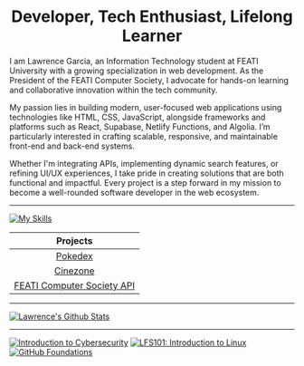 <h1 align="center">
Developer, Tech Enthusiast, Lifelong Learner
</h1>

I am Lawrence Garcia, an Information Technology student at FEATI University with a growing specialization in web development. As the President of the FEATI Computer Society, I advocate for hands-on learning and collaborative innovation within the tech community.

My passion lies in building modern, user-focused web applications using technologies like HTML, CSS, JavaScript, alongside frameworks and platforms such as React, Supabase, Netlify Functions, and Algolia. I’m particularly interested in crafting scalable, responsive, and maintainable front-end and back-end systems.

Whether I'm integrating APIs, implementing dynamic search features, or refining UI/UX experiences, I take pride in creating solutions that are both functional and impactful. Every project is a step forward in my mission to become a well-rounded software developer in the web ecosystem.

---

<!-- Github Skill Icons -->
[![My Skills](https://skillicons.dev/icons?i=html,css,js,git,github,c,cpp,php,py,docker,figma,netlify,npm,postman,tailwind&perline=8)](https://skillicons.dev)

|Projects                                             |
|:---------------------------------------------------:|
|[Pokedex](https://pokedex-it223-lawrence.netlify.app)|
|[Cinezone](https://cinezone-lawrence.netlify.app)    |
|[FEATI Computer Society API](https://featicompsociety.netlify.app)|

---

<!-- Github Readme Stats -->
[![Lawrence's Github Stats](https://github-readme-stats.vercel.app/api?username=lawrenceee04&icons=true&bg_color=45,4DFFD6,F1EF79&show_icons=true&hide_title=true&rank_icon=github&number_format=long)](https://github.com/anuraghazra/github-readme-stats)

---

<!--START_SECTION:badges-->
[![Introduction to Cybersecurity](https://images.credly.com/size/190x190/images/af8c6b4e-fc31-47c4-8dcb-eb7a2065dc5b/I2CS__1_.png)](http://www.credly.com/badges/792097fe-135f-41b5-a7d6-4ba2b1d1b69e "Introduction to Cybersecurity")
[![LFS101: Introduction to Linux](https://images.credly.com/size/190x190/images/97a95d07-04c3-4afb-952a-6bcf46ddb87e/blob)](http://www.credly.com/badges/675740d2-24d1-49ce-8636-93ac6d23b509 "LFS101: Introduction to Linux")
[![GitHub Foundations](https://images.credly.com/size/190x190/images/024d0122-724d-4c5a-bd83-cfe3c4b7a073/image.png)](http://www.credly.com/badges/386cce1d-5aa2-4dc0-a681-5f41fb99a0c3 "GitHub Foundations")
<!--END_SECTION:badges-->
